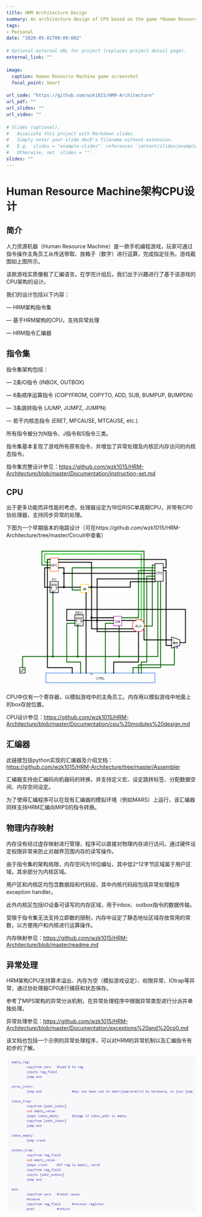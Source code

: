 ```yaml
---
title: HRM Architecture Design
summary: An architecture design of CPU based on the game *Human Resource Machine*
tags:
- Personal
date: "2020-05-01T00:00:00Z"

# Optional external URL for project (replaces project detail page).
external_link: ""

image:
  caption: Human Resource Machine game screenshot
  focal_point: Smart

url_code: "https://github.com/wzk1015/HRM-Architecture"
url_pdf: ""
url_slides: ""
url_video: ""

# Slides (optional).
#   Associate this project with Markdown slides.
#   Simply enter your slide deck's filename without extension.
#   E.g. `slides = "example-slides"` references `content/slides/example-slides.md`.
#   Otherwise, set `slides = ""`.
slides: ""
---
```




# Human Resource Machine架构CPU设计

## 简介

人力资源机器（Human Resource Machine）是一款手机编程游戏，玩家可通过指令操作主角员工从传送带取、放箱子（数字）进行运算，完成指定任务。游戏截图如上图所示。



 该款游戏实质像极了汇编语言。在学完计组后，我们出于兴趣进行了基于该游戏的CPU架构的设计。

我们的设计包括以下内容：

— HRM架构指令集

— 基于HRM架构的CPU，支持异常处理

— HRM指令汇编器

 

## 指令集

指令集架构包括：

— 2条IO指令 (INBOX, OUTBOX)

— 6条顺序运算指令 (COPYFROM, COPYTO, ADD, SUB, BUMPUP, BUMPDN)

— 3条跳转指令 (JUMP, JUMPZ, JUMPN)

— 若干内核态指令 (ERET, MFCAUSE, MTCAUSE, etc.).

所有指令被分为N指令、J指令和S指令三类。

指令集基本复现了游戏所有原有指令，并增加了异常处理及内核区内存访问的内核态指令。

指令集完整设计参见：https://github.com/wzk1015/HRM-Architecture/blob/master/Documentation/instruction-set.md

 

## CPU

出于更多功能而非性能的考虑，处理器设定为16位RISC单周期CPU，并带有CP0协处理器，支持同步异常的处理。

下图为一个早期版本的电路设计（可在https://github.com/wzk1015/HRM-Architecture/tree/master/Circuit中查看）

![img](cpu.png)

 

 

CPU中仅有一个寄存器，以模拟游戏中的主角员工。内存用以模拟游戏中地面上的box存放位置。

CPU设计参见：https://github.com/wzk1015/HRM-Architecture/blob/master/Documentation/cpu%20modules%20design.md

 

## 汇编器

此链接包括python实现的汇编器及介绍文档：https://github.com/wzk1015/HRM-Architecture/tree/master/Assembler

汇编器支持由汇编码向机器码的转换，并支持定义宏、设定跳转标签、分配数据空间、内存空间设定。

为了使得汇编程序可以在现有汇编器的模拟环境（例如MARS）上运行，该汇编器同样支持HRM汇编向MIPS的指令转换。

 

## 物理内存映射

内存没有经过虚存映射进行管理，程序可以直接对物理内存进行访问，通过硬件设定权限异常来防止对越界范围内存的读写操作。

由于指令集的架构局限，内存空间为16位编址，其中低2^12字节区域属于用户区域，其余部分为内核区域。

用户区和内核区均包含数据段和代码段，其中内核代码段包括异常处理程序exception handler。

此外内核区包括IO设备可读写的内存区域，用于inbox、outbox指令的数据传输。

受限于指令集无法支持立即数的限制，内存中设定了静态地址区域存放常用的常数，以方便用户和内核进行运算操作。

内存映射参见：https://github.com/wzk1015/HRM-Architecture/blob/master/readme.md

 

## 异常处理

HRM架构CPU支持算术溢出、内存为空（模拟游戏设定）、权限异常、IOtrap等异常，通过协处理器CP0进行捕获和状态保存。

参考了MIPS架构的异常分派机制，在异常处理程序中根据异常类型进行分派并单独处理。

异常处理参见：https://github.com/wzk1015/HRM-Architecture/blob/master/Documentation/exceptions%20and%20cp0.md

该文档也包括一个示例的异常处理程序，可以对HRM的异常机制以及汇编指令有初步的了解。

![img](error.png)

 

 

